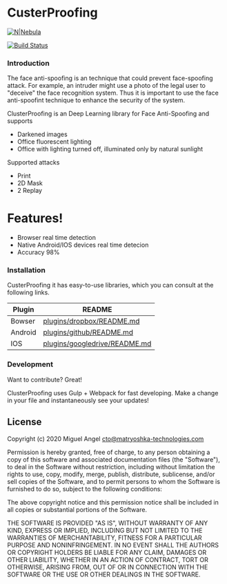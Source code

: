 # CusterProofing

[![N|Nebula](https://i.ibb.co/DC46xJv/banner-min.png)](https://nebuia.com)

[![Build Status](https://travis-ci.org/joemccann/dillinger.svg?branch=master)](https://travis-ci.org/joemccann/dillinger)

### Introduction

The face anti-spoofing is an technique that could prevent face-spoofing attack. For example, an intruder might use a photo of the legal user to "deceive" the face recognition system. Thus it is important to use the face anti-spoofint technique to enhance the security of the system.


ClusterProofing is an Deep Learning library for Face Anti-Spoofing and supports

  - Darkened images
  - Office fluorescent lighting
  - Office with lighting turned off, illuminated only by natural sunlight

Supported attacks

  - Print
  - 2D Mask
  - 2 Replay

# Features!

  - Browser real time detection
  - Native Android/IOS devices real time detecion
  - Accuracy 98%

### Installation

CusterProofing it has easy-to-use libraries, which you can consult at the following links.

| Plugin | README |
| ------ | ------ |
| Bowser | [plugins/dropbox/README.md][PlDb] |
| Android | [plugins/github/README.md][PlGh] |
| IOS | [plugins/googledrive/README.md][PlGd] |


### Development

Want to contribute? Great!

ClusterProofing uses Gulp + Webpack for fast developing.
Make a change in your file and instantaneously see your updates!


License
----


Copyright (c) 2020 Miguel Angel <cto@matryoshka-technologies.com>

Permission is hereby granted, free of charge, to any person obtaining
a copy of this software and associated documentation files (the
"Software"), to deal in the Software without restriction, including
without limitation the rights to use, copy, modify, merge, publish,
distribute, sublicense, and/or sell copies of the Software, and to
permit persons to whom the Software is furnished to do so, subject to
the following conditions:

The above copyright notice and this permission notice shall be
included in all copies or substantial portions of the Software.

THE SOFTWARE IS PROVIDED "AS IS", WITHOUT WARRANTY OF ANY KIND,
EXPRESS OR IMPLIED, INCLUDING BUT NOT LIMITED TO THE WARRANTIES OF
MERCHANTABILITY, FITNESS FOR A PARTICULAR PURPOSE AND NONINFRINGEMENT.
IN NO EVENT SHALL THE AUTHORS OR COPYRIGHT HOLDERS BE LIABLE FOR ANY
CLAIM, DAMAGES OR OTHER LIABILITY, WHETHER IN AN ACTION OF CONTRACT,
TORT OR OTHERWISE, ARISING FROM, OUT OF OR IN CONNECTION WITH THE
SOFTWARE OR THE USE OR OTHER DEALINGS IN THE SOFTWARE.

[//]: # (These are reference links used in the body of this note and get stripped out when the markdown processor does its job. There is no need to format nicely because it shouldn't be seen. Thanks SO - http://stackoverflow.com/questions/4823468/store-comments-in-markdown-syntax)


   [dill]: <https://github.com/joemccann/dillinger>
   [git-repo-url]: <https://github.com/joemccann/dillinger.git>
   [john gruber]: <http://daringfireball.net>
   [df1]: <http://daringfireball.net/projects/markdown/>
   [markdown-it]: <https://github.com/markdown-it/markdown-it>
   [Ace Editor]: <http://ace.ajax.org>
   [node.js]: <http://nodejs.org>
   [Twitter Bootstrap]: <http://twitter.github.com/bootstrap/>
   [jQuery]: <http://jquery.com>
   [@tjholowaychuk]: <http://twitter.com/tjholowaychuk>
   [express]: <http://expressjs.com>
   [AngularJS]: <http://angularjs.org>
   [Gulp]: <http://gulpjs.com>

   [PlDb]: <https://github.com/joemccann/dillinger/tree/master/plugins/dropbox/README.md>
   [PlGh]: <https://github.com/joemccann/dillinger/tree/master/plugins/github/README.md>
   [PlGd]: <https://github.com/joemccann/dillinger/tree/master/plugins/googledrive/README.md>
   [PlOd]: <https://github.com/joemccann/dillinger/tree/master/plugins/onedrive/README.md>
   [PlMe]: <https://github.com/joemccann/dillinger/tree/master/plugins/medium/README.md>
   [PlGa]: <https://github.com/RahulHP/dillinger/blob/master/plugins/googleanalytics/README.md>
